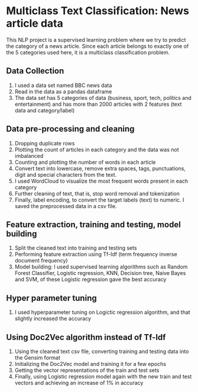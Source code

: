# Multiclass Text Classification: News article data

This NLP project is a supervised learning problem where we try to predict the category of a news article. Since each article belongs to exactly one of the 5 categories used here, it is a multiclass classification problem.
## Data Collection
1. I used a data set named BBC news data
2. Read in the data as a pandas dataframe
3. The data set has 5 categories of data (business, sport, tech, politics and entertainment) and has more than 2000 articles with 2 features (text data and category/label)

## Data pre-processing and cleaning
1. Dropping duplicate rows
2. Plotting the count of articles in each category and the data was not imbalanced
3. Counting and plotting the number of words in each article
4. Convert text into lowercase, remove extra spaces, tags, punctuations, digit and special characters from the text.
5. I used WordCloud to visualize the most frequent words present in each category
6. Further cleaning of text, that is, stop word removal and tokenization
7. Finally, label encoding, to convert the target labels (text) to numeric. I saved the preprocessed data in a csv file.

## Feature extraction, training and testing, model building
1. Split the cleaned text into training and testing sets
2. Performing feature extraction using Tf-Idf (term frequency inverse document frequency)
3. Model building: I used supervised learning algorithms such as Random Forest Classifier, Logistic regression, KNN, Decision tree, Naive Bayes and SVM, of these Logistic regression gave the best accuracy 

## Hyper parameter tuning
1. I used hyperparameter tuning on Logictic regression algorithm, and that slightly increased the accuracy
 
## Using Doc2Vec algorithm instead of Tf-Idf
1. Using the cleaned text csv file, converting training and testing data into the Gensim format
2. Initializing the Doc2Vec model and training it for a few epochs
3. Getting the vector representations of the train and test sets
4. Finally, using Logistic regression model again with the new train and test vectors and achieving an increase of 1% in accuracy 
